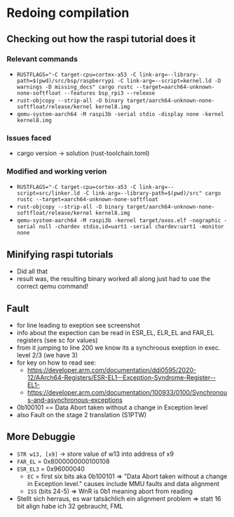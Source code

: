 # Redoing compilation

## Checking out how the raspi tutorial does it
### Relevant commands
- `RUSTFLAGS="-C target-cpu=cortex-a53 -C link-arg=--library-path=$(pwd)/src/bsp/raspberrypi -C link-arg=--script=kernel.ld -D warnings -D missing_docs" cargo rustc --target=aarch64-unknown-none-softfloat --features bsp_rpi3 --release`
- `rust-objcopy --strip-all -O binary target/aarch64-unknown-none-softfloat/release/kernel kernel8.img`
- `qemu-system-aarch64 -M raspi3b -serial stdio -display none -kernel kernel8.img`

### Issues faced
- cargo version -> solution (rust-toolchain.toml)

### Modified and working verion
- `RUSTFLAGS="-C target-cpu=cortex-a53 -C link-arg=--script=src/linker.ld -C link-arg=--library-path=$(pwd)/src" cargo rustc --target=aarch64-unknown-none-softfloat`
- `rust-objcopy --strip-all -O binary target/aarch64-unknown-none-softfloat/release/kernel kernel8.img`
- `qemu-system-aarch64 -M raspi3b -kernel target/oxos.elf -nographic -serial null -chardev stdio,id=uart1 -serial chardev:uart1 -monitor none`

## Minifying raspi tutorials
- Did all that
- result was, the resulting binary worked all along just had to use the correct qemu command!

## Fault
- for line leading to exeption see screenshot
- info about the expection can be read in ESR\_EL, ELR\_EL and FAR\_EL registers (see sc for values)
- from it jumping to line 200 we know its a synchroous exeption in exec. level 2/3 (we have 3)
- for key on how to read see:
    - https://developer.arm.com/documentation/ddi0595/2020-12/AArch64-Registers/ESR-EL1--Exception-Syndrome-Register--EL1-
    - https://developer.arm.com/documentation/100933/0100/Synchronous-and-asynchronous-exceptions
- 0b100101 == Data Abort taken without a change in Exception level
- also Fault on the stage 2 translation (S1PTW)

## More Debuggie
- `STR w13, [x9]` -> store value of w13 into address of x9
- `FAR_EL` = 0x8000000000100108
- `ESR_EL3` = 0x96000040
    - `EC` = first six bits aka 0b100101 => "Data Abort taken without a change in Exception level." causes include MMU faults and data alignment
    - `ISS` (bits 24-5) => WnR is 0b1 meaning abort from reading
- Stellt sich herraus, es war tatsächlich ein alignment problem => statt 16 bit align habe ich 32 gebraucht, FML
